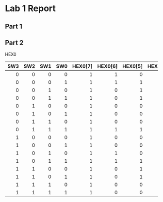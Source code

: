 # Lab 1 Report

## Part 1

## Part 2

HEX0

| SW3 | SW2 | SW1 | SW0 | HEX0[7] | HEX0[6] | HEX0[5] | HEX0[4] | HEX0[3] | HEX0[2] | HEX0[1] | HEX0[0] |
| ---:| ----:| ---:| ---:| ---:| ---:|---:| ---:| ---:| ---:| ---:| ---:|
| 0 | 0 | 0 | 0 |  1|1|0|0|0|0|0|0|
| 0 | 0 | 0 | 1 |  1|1|1|1|1|0|0|1|
| 0 | 0 | 1 | 0 |  1|0|1|0|0|1|0|0|
| 0 | 0 | 1 | 1 |  1|0|1|1|0|0|0|0|
| 0 | 1 | 0 | 0 |  1|0|0|1|1|0|0|1|
| 0 | 1 | 0 | 1 |  1|0|0|1|0|0|1|0|
| 0 | 1 | 1 | 0 |  1|0|0|0|0|0|1|0|
| 0 | 1 | 1 | 1 |  1|1|1|1|1|0|0|0|
| 1 | 0 | 0 | 0 |  1|0|0|0|0|0|0|0|
| 1 | 0 | 0 | 1 |  1|0|0|1|1|0|0|0|
| 1 | 0 | 1 | 0 |  1|1|0|0|0|0|0|0|
| 1 | 0 | 1 | 1 |  1|1|1|1|1|0|0|1|
| 1 | 1 | 0 | 0 |  1|0|1|0|0|1|0|0|
| 1 | 1 | 0 | 1 |  1|0|1|1|0|0|0|0|
| 1 | 1 | 1 | 0 |  1|0|0|1|1|0|0|1|
| 1 | 1 | 1 | 1 |  1|0|0|1|0|0|1|0|

